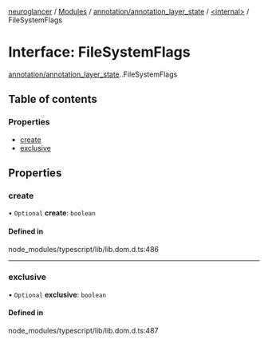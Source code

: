 [neuroglancer](../README.md) / [Modules](../modules.md) / [annotation/annotation\_layer\_state](../modules/annotation_annotation_layer_state.md) / [<internal\>](../modules/annotation_annotation_layer_state._internal_.md) / FileSystemFlags

# Interface: FileSystemFlags

[annotation/annotation_layer_state](../modules/annotation_annotation_layer_state.md).[<internal>](../modules/annotation_annotation_layer_state._internal_.md).FileSystemFlags

## Table of contents

### Properties

- [create](annotation_annotation_layer_state._internal_.FileSystemFlags.md#create)
- [exclusive](annotation_annotation_layer_state._internal_.FileSystemFlags.md#exclusive)

## Properties

### create

• `Optional` **create**: `boolean`

#### Defined in

node_modules/typescript/lib/lib.dom.d.ts:486

___

### exclusive

• `Optional` **exclusive**: `boolean`

#### Defined in

node_modules/typescript/lib/lib.dom.d.ts:487
